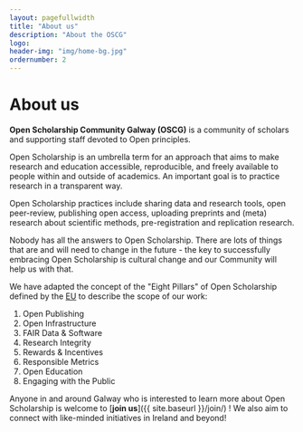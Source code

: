 ```yaml
---
layout: pagefullwidth
title: "About us"
description: "About the OSCG"
logo:
header-img: "img/home-bg.jpg"
ordernumber: 2
---
```


# About us

**Open Scholarship Community Galway (OSCG)** is a community of scholars and supporting staff devoted to Open principles.

Open Scholarship is an umbrella term for an approach that aims to make research and education accessible, reproducible, and freely available to people within and outside of academics. An important goal is to practice research in a transparent way. 

Open Scholarship practices include sharing data and research tools, open peer-review, publishing open access, uploading preprints and (meta) research about scientific methods, pre-registration and replication research.

Nobody has all the answers to Open Scholarship. There are lots of things that are and will need to change in the future - the key to successfully embracing Open Scholarship is cultural change and our Community will help us with that.

We have adapted the concept of the "Eight Pillars" of Open Scholarship defined by the [EU](https://ec.europa.eu/research/openscience/index.cfm?pg=open-science-policy-platform) to describe the scope of our work:

1. Open Publishing
2. Open Infrastructure
3. FAIR Data & Software
4. Research Integrity
5. Rewards & Incentives
6. Responsible Metrics
7. Open Education
8. Engaging with the Public

Anyone in and around Galway who is interested to learn more about Open Scholarship is welcome to [**join us**]({{ site.baseurl }}/join/) ! We also aim to connect with like-minded initiatives in Ireland and beyond!
